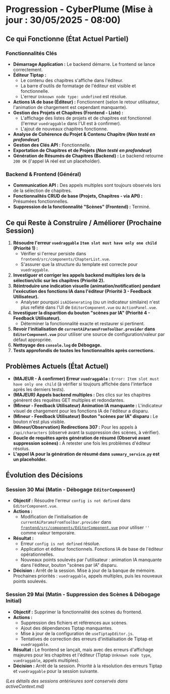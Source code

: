 # Progression - CyberPlume (Mise à jour : 30/05/2025 - 08:00)

## Ce qui Fonctionne (État Actuel Partiel)

### Fonctionnalités Clés
*   **Démarrage Application :** Le backend démarre. Le frontend se lance correctement.
*   **Éditeur Tiptap :**
    *   Le contenu des chapitres s'affiche dans l'éditeur.
    *   La barre d'outils de formatage de l'éditeur est visible et fonctionnelle.
    *   L'erreur `Unknown node type: undefined` est résolue.
*   **Actions IA de base (Éditeur) :** Fonctionnent (selon le retour utilisateur, l'animation de chargement est cependant manquante).
*   **Gestion des Projets et Chapitres (Frontend - Liste) :**
    *   L'affichage des listes de projets et de chapitres est fonctionnel (l'erreur `vuedraggable` dans l'UI est à confirmer).
    *   L'ajout de nouveaux chapitres fonctionne.
*   **Analyse de Cohérence du Projet & Contenu Chapitre (*Non testé en profondeur*)**
*   **Gestion des Clés API :** Fonctionnelle.
*   **Exportation de Chapitres et de Projets (*Non testé en profondeur*)**
*   **Génération de Résumés de Chapitres (Backend) :** Le backend retourne `200 OK` (l'appel IA réel est un placeholder).

### Backend & Frontend (Général)
*   **Communication API :** Des appels multiples sont toujours observés lors de la sélection de chapitres.
*   **Fonctionnalités CRUD de base (Projets, Chapitres - via API) :** Présumées fonctionnelles.
*   **Suppression de la fonctionnalité "Scènes" (Frontend) :** Terminé.

## Ce qui Reste à Construire / Améliorer (Prochaine Session)

1.  **Résoudre l'erreur `vuedraggable` `Item slot must have only one child` (Priorité 1) :**
    *   Vérifier si l'erreur persiste dans `frontend/src/components/ChapterList.vue`.
    *   S'assurer que la structure du template est correcte pour `vuedraggable`.
2.  **Investiguer et corriger les appels backend multiples lors de la sélection/clic sur les chapitres (Priorité 2).**
3.  **Réintroduire une indication visuelle (animation/notification) pendant l'exécution des fonctions IA dans l'éditeur (Priorité 3 - Feedback Utilisateur).**
    *   Analyser pourquoi `isAIGenerating` (ou un indicateur similaire) n'est plus reflété dans l'UI de `EditorComponent.vue` ou `ActionPanel.vue`.
4.  **Investiguer la disparition du bouton "scènes par IA" (Priorité 4 - Feedback Utilisateur).**
    *   Déterminer la fonctionnalité exacte et restaurer si pertinent.
5.  **Revoir l'initialisation de `currentAiParamsFromToolbar.provider` dans `EditorComponent.vue`** pour utiliser une source de configuration/valeur par défaut appropriée.
6.  **Nettoyage des `console.log` de Débogage.**
7.  **Tests approfondis de toutes les fonctionnalités après corrections.**

## Problèmes Actuels (État Actuel)

*   **(MAJEUR - À confirmer) Erreur `vuedraggable` :** `Error: Item slot must have only one child` (à vérifier si toujours affichée dans l'interface après les derniers tests).
*   **(MAJEUR) Appels backend multiples :** Des clics sur les chapitres génèrent des requêtes GET multiples et redondantes.
*   **(Mineur - Feedback Utilisateur) Animation IA manquante :** L'indicateur visuel de chargement pour les fonctions IA de l'éditeur a disparu.
*   **(Mineur - Feedback Utilisateur) Bouton "scènes par IA" disparu :** Le bouton n'est plus visible.
*   **(Mineur/Observation) Redirections 307 :** Pour les appels à `/api/characters` (observé avant la suppression des scènes, à vérifier).
*   **Boucle de requêtes après génération de résumé (Observé avant suppression scènes) :** À retester une fois les problèmes d'éditeur résolus.
*   **L'appel IA pour la génération de résumé dans `summary_service.py` est un placeholder.**

## Évolution des Décisions

### Session 30 Mai (Matin - Débogage `EditorComponent`)
*   **Objectif :** Résoudre l'erreur `config is not defined` dans `EditorComponent.vue`.
*   **Actions :**
    *   Modification de l'initialisation de `currentAiParamsFromToolbar.provider` dans [`frontend/src/components/EditorComponent.vue`](frontend/src/components/EditorComponent.vue:241) pour utiliser `''` comme valeur temporaire.
*   **Résultat :**
    *   Erreur `config is not defined` résolue.
    *   Application et éditeur fonctionnels. Fonctions IA de base de l'éditeur opérationnelles.
    *   Nouveaux points soulevés par l'utilisateur : animation IA manquante dans l'éditeur, bouton "scènes par IA" disparu.
*   **Décision :** Arrêt de la session. Mise à jour de la banque de mémoire. Prochaines priorités : `vuedraggable`, appels multiples, puis les nouveaux points soulevés.

### Session 29 Mai (Matin - Suppression des Scènes & Débogage Initial)
*   **Objectif :** Supprimer la fonctionnalité des scènes du frontend.
*   **Actions :**
    *   Suppression des fichiers et références aux scènes.
    *   Ajout des dépendances Tiptap manquantes.
    *   Mise à jour de la configuration de `useTiptapEditor.js`.
    *   Tentatives de correction des erreurs d'initialisation de Tiptap et `vuedraggable`.
*   **Résultat :** Le frontend se lançait, mais avec des erreurs d'affichage majeures pour les chapitres et l'éditeur (Tiptap `Unknown node type`, `vuedraggable`, appels multiples).
*   **Décision :** Arrêt de la session. Priorité à la résolution des erreurs Tiptap et `vuedraggable` pour la session suivante.

*(Les détails des sessions antérieures sont conservés dans activeContext.md)*